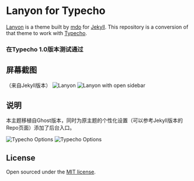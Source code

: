 # Lanyon for Typecho

[Lanyon](https://github.com/poole/lanyon) is a theme built by [mdo](https://github.com/mdo) for [Jekyll](http://jekyllrb.com/). This repository is a conversion of that theme to work with [Typecho](http://typecho.org/).

### 在Typecho 1.0版本测试通过

## 屏幕截图
（来自Jekyll版本）
![Lanyon](https://f.cloud.github.com/assets/98681/1825266/be03f014-71b0-11e3-9539-876e61530e24.png)
![Lanyon with open sidebar](https://f.cloud.github.com/assets/98681/1825267/be04a914-71b0-11e3-966f-8afe9894c729.png)

## 说明
本主题移植自Ghost版本，同时为原主题的个性化设置（可以参考Jekyll版本的Repo页面）添加了后台入口。

![Typecho Options](https://ljxprime.github.io/options.png)
![Typecho Options](https://ljxprime.github.io/extra.png)

## License

Open sourced under the [MIT license](LICENSE.md).
